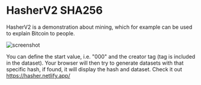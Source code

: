 # HasherV2 SHA256
HasherV2 is a demonstration about mining, which for example can be used to explain Bitcoin to people.

![screenshot](https://user-images.githubusercontent.com/24934998/202850757-8da83975-f4c7-49e3-ad8e-72f4e43b9b01.png)

You can define the start value, i.e. "000" and the creator tag (tag is included in the dataset).
Your browser will then try to generate datasets with that specific hash,
if found, it will display the hash and dataset.
Check it out https://hasher.netlify.app/
